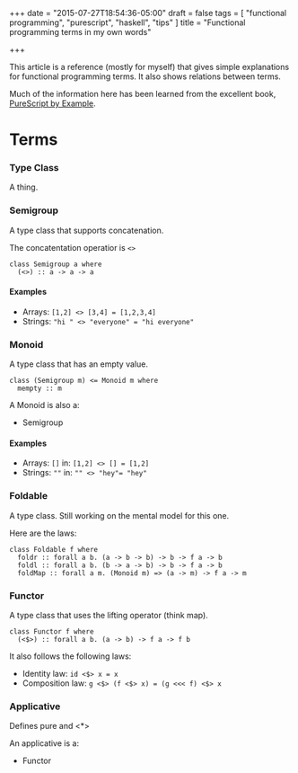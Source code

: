 +++
date = "2015-07-27T18:54:36-05:00"
draft = false
tags = [ "functional programming", "purescript", "haskell", "tips" ]
title = "Functional programming terms in my own words"

+++

This article is a reference (mostly for myself) that gives simple explanations for functional programming terms.
It also shows relations between terms.

Much of the information here has been learned from the excellent book, [PureScript by Example](https://leanpub.com/purescript/read).

# Terms

### Type Class
A thing.

### Semigroup
A type class that supports concatenation.

The concatentation operatior is `<>`
```
class Semigroup a where
  (<>) :: a -> a -> a
```

#### Examples
* Arrays: `[1,2] <> [3,4] = [1,2,3,4]`
* Strings: `"hi " <> "everyone" = "hi everyone"`

### Monoid
A type class that has an empty value.

```
class (Semigroup m) <= Monoid m where
  mempty :: m
```

A Monoid is also a:

* Semigroup

#### Examples
* Arrays: `[]`  in: `[1,2] <> [] = [1,2]`
* Strings: `""` in: `"" <> "hey"= "hey"`


### Foldable
A type class. Still working on the mental model for this one.

Here are the laws:
```
class Foldable f where
  foldr :: forall a b. (a -> b -> b) -> b -> f a -> b
  foldl :: forall a b. (b -> a -> b) -> b -> f a -> b
  foldMap :: forall a m. (Monoid m) => (a -> m) -> f a -> m
```

### Functor
A type class that uses the lifting operator (think map).

```
class Functor f where
  (<$>) :: forall a b. (a -> b) -> f a -> f b
```

It also follows the following laws:

* Identity law:     `id <$> x = x`
* Composition law:  `g <$> (f <$> x) = (g <<< f) <$> x`

### Applicative
Defines pure and <*>

An applicative is a:

* Functor
